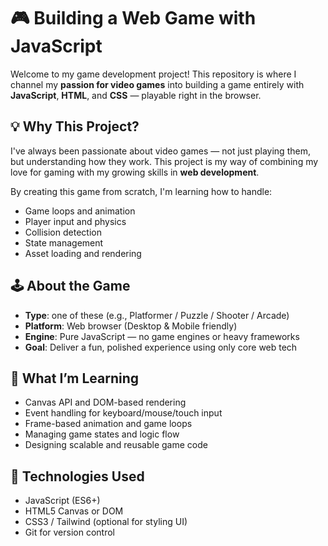 # 🎮 Building a Web Game with JavaScript

Welcome to my game development project! This repository is where I channel my **passion for video games** into building a game entirely with **JavaScript**, **HTML**, and **CSS** — playable right in the browser.

## 💡 Why This Project?

I've always been passionate about video games — not just playing them, but understanding how they work. This project is my way of combining my love for gaming with my growing skills in **web development**.

By creating this game from scratch, I'm learning how to handle:

- Game loops and animation
- Player input and physics
- Collision detection
- State management
- Asset loading and rendering

## 🕹️ About the Game

- **Type**: one of these (e.g., Platformer / Puzzle / Shooter / Arcade)
- **Platform**: Web browser (Desktop & Mobile friendly)
- **Engine**: Pure JavaScript — no game engines or heavy frameworks
- **Goal**: Deliver a fun, polished experience using only core web tech

## 🧠 What I’m Learning

- Canvas API and DOM-based rendering
- Event handling for keyboard/mouse/touch input
- Frame-based animation and game loops
- Managing game states and logic flow
- Designing scalable and reusable game code

## 🔧 Technologies Used

- JavaScript (ES6+)
- HTML5 Canvas or DOM
- CSS3 / Tailwind (optional for styling UI)
- Git for version control



